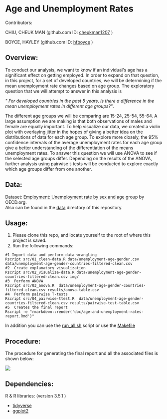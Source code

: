 
# Age and Unemployment Rates

Contributors: 

CHIU, CHEUK MAN (github.com ID: [cheukman1207](https://github.com/cheukman1207) )

BOYCE, HAYLEY (github.com ID: [hfboyce](https://github.com/hfboyce) )

## Overview:

To conduct our analysis, we want to know if an individual's age has a significant effect on getting employed. In order to expand on that question, in this project, for a set of developed countries, we will be determining if the mean unemployment rate changes based on age group. The exploratory question that we will attempt to answer in this analysis is  

*" For developed countries in the past 5 years, is there a difference in the mean unemployment rates in different age groups?"*. 

The different age groups we will be comparing are 15-24, 25-54, 55-64. A large assumption we are making is that both observations of males and female are equally important. To help visualize our data, we created a violin plot with overlaying jitter in the hopes of giving a better idea on the distributions of data for each age group. To explore more closely, the 95% confidence intervals of the average unemployment rates for each age group give a better understanding of the differentiation of the means unemployment rates. 
To answer this question we will use ANOVA to see if the selected age groups differ. Depending on the results of the ANOVA, further analysis using pairwise t-tests will be conducted to explore exactly which age groups differ from one another.

## Data:

Dataset: [Employment: Unemployment rate by sex and age group](https://stats.oecd.org/index.aspx?queryid=54743) by OECD.org.   
Also can be found in the [data](https://github.com/UBC-MDS/DSCI_522-Age-and-Unemployment-Rates/tree/master/data) directory of this repository. 

## Usage:

1.    Please clone this repo, and locate yourself to the root of where this project is saved.
2.    Run the following commands:

```
#1 Import data and perform data wrangling
Rscript src/01_clean-data.R data/unemployment-age-gender.csv data/unemployment-age-gender-countries-filtered-clean.csv 
#2  Create explanatory visualization
Rscript src/02_visualize-data.R data/unemployment-age-gender-countries-filtered-clean.csv img/
#3  Perform ANOVA
Rscript src/03_anova.R  data/unemployment-age-gender-countries-filtered-clean.csv results/anova-table.csv  
#4  Perform pairwise T-tests
Rscript src/04_pairwise-ttest.R  data/unemployment-age-gender-countries-filtered-clean.csv results/pairwise-test-table.csv 
#5  Creates the final report
Rscript -e "rmarkdown::render('doc/age-and-unemployment-rates-report.Rmd')"  
```

In addition you can use the [run_all.sh](https://github.com/hfboyce/DSCI_522-Gender-and-Age-World-Unemployment-Rates-/blob/master/run_all.sh) script or use the [Makefile](https://github.com/UBC-MDS/DSCI_522-Age-and-Unemployment-Rates/blob/master/Makefile)

## Procedure: 
The procedure for generating the final report and all the associated files is shown below:


![](https://raw.githubusercontent.com/cheukman1207/DSCI_522-Age-and-Unemployment-Rates/master/img/flow_chart.png)



## Dependencies:

 R & R libraries:  (version 3.5.1 )   
 - [tidyverse](https://github.com/tidyverse)  
 - [ggplot2](https://github.com/tidyverse/ggplot2)  